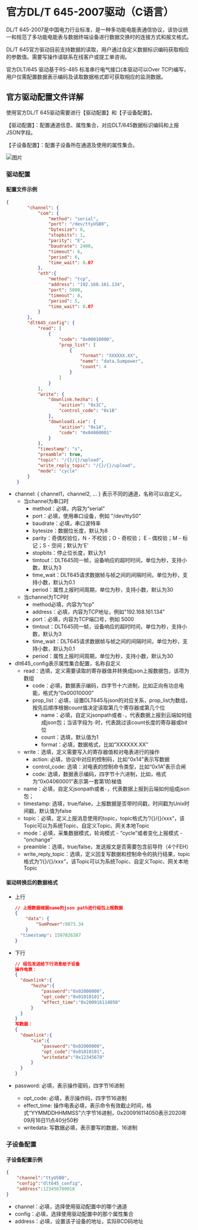 # 官方DL/T 645-2007驱动（C语言）

DL/T 645-2007是中国电力行业标准，是一种多功能电能表通信协议，该协议统一和规范了多功能电能表与数据终端设备进行数据交换时的连接方式和报文格式。

DL/T 645官方驱动目前支持数据的读取，用户通过自定义数据标识编码获取相应的参数值。需要写操作请联系在线客户或提工单咨询。

官方DLT/645 驱动基于RS-485 标准串行电气接口(本驱动可以Over TCP)编写，用户仅需配置数据表示编码及读取数据格式即可获取相应的监测数据。

## 官方驱动配置文件详解

使用官方DL/T 645驱动需要进行【驱动配置】和【子设备配置】。

【驱动配置】：配置通道信息、属性集合，对应DLT/645数据标识编码和上报JSON字段。

【子设备配置】：配置子设备所在通道及使用的属性集合。

![图片](../../images/官方驱动-2.png)

### 驱动配置

#### 配置文件示例

```json
{
        "channel": {
            "com": {
                "method": "serial",
                "port": "/dev/ttyUSB0",
                "bytesize": 8,
                "stopbits": 1,
                "parity": "E",
                "baudrate": 2400,
                "timeout": 6,
                "period": 6,
                "time_wait": 0.07
            },
            "eth":{
                "method": "tcp",
                "address": "192.168.161.134",
                "port": 5000,
                "timeout": 8,
                "period": 5,
                "time_wait": 0.07
            }
        },
        "dlt645_config": {
            "read": [
                {
                    "code": "0x00010000",
                    "prop_list": [
                        {
                            "format": "XXXXXX.XX",
                            "name": "data.Sumpower",
                            "count": 4
                        }
                    ]
                }
            ],
            "write": {
                "downlink.hezha": {
                    "acition": "0x1C",
                    "control_code": "0x1B"
                },
                "download1.xie": {
                    "acition": "0x14",
                    "code": "0x04060001"
                }
            },
            "timestamp": "s",
            "preamble": true,
            "topic": "/{}/{}/upload",
            "write_reply_topic": "/{}/{}/upload",
            "mode": "cycle"
        }
    }
```

- channel: { channel1，channel2, ... } 表示不同的通道，名称可以自定义。
  - 当channel为串口时
    - method：必填，内容为“serial”
    - port：必填，使用串口设备，例如 "/dev/ttyS0"
    - baudrate：必填，串口波特率
    - bytesize：数据位长度，默认为8
    - parity：奇偶校验位，N - 不校验；O - 奇校验； E - 偶校验；M - 标记；S - 空间；默认为'E'
    - stopbits：停止位长度，默认为1
    - timtout：DLT645同一帧，设备响应的超时时间，单位为秒，支持小数，默认为3
    - time_wait：DLT645请求数据帧与帧之间的间隔时间，单位为秒，支持小数，默认为0.1
    - period：属性上报时间周期，单位为秒，支持小数，默认为30
  - 当channel为TCP时
    - method必填，内容为“tcp”
    - address：必填，内容为TCP地址，例如"192.168.161.134"
    - port：必填，内容为TCP端口号，例如 5000
    - timtout：DLT645同一帧，设备响应的超时时间，单位为秒，支持小数，默认为3
    - time_wait：DLT645请求数据帧与帧之间的间隔时间，单位为秒，支持小数，默认为0.1
    - period：属性上报时间周期，单位为秒，支持小数，默认为30
- dlt645_config表示属性集合配置，名称自定义
  - read：选填，定义需要读取的寄存器值并转换成json上报数据包，该项为数组
    - code：必填，数据表示编码，四字节十六进制，比如正向有功总电能，格式为“0x00010000”
    - prop_list：必填，设置DLT645与json的对应关系，prop_list为数组，按先后顺序根据count值决定读取第几个寄存器或第几个位
      - name：必填，自定义jsonpath或者`-`，代表数据上报到云端如何组成json包；当该字段为`-`时，代表跳过该count长度的寄存器或bit位
      - count：选填，默认值为1
      - format：必填，数据格式，比如“XXXXXX.XX”
  - write：选填，定义需要写入的寄存器值和对电表进行的操作
    - action: 必填，协议中对应的控制码，比如“0x14”表示写数据
    - control_code: 选填：对电表的控制命令类型，比如“0x1A”表示合闸
    - code: 选填，数据表示编码，四字节十六进制，比如，格式为“0x04060001”表示第一套第1阶梯值
  - name：必填，自定义jsonpath或者`-`，代表数据上报到云端如何组成json包；
  - timestamp: 选填，true/false，上报数据是否带时间戳，时间戳为Unix时间戳，默认值为false
  - topic：必填，定义上报消息使用的topic，topic格式为”/{}/{}/xxx“，该Topic可以为系统Topic、自定义Topic、网关本地Topic
  - mode：必填，采集数据模式，轮询模式 - “cycle”或者变化上报模式 - “onchange”
  - preamble：选填，true/false，发送报文是否需要包含前导符（4个FEH）
  - write_reply_topic：选填，定义回复写数据和控制命令的执行结果，topic格式为”/{}/{}/xxx“，该Topic可以为系统Topic、自定义Topic、网关本地Topic

#### 驱动转换后的数据格式

- 上行

  ```json
  // 上报数据根据name的json path进行组包上报数据
  {
      "data": {
          "SumPower":9873.34
      }
    "timestamp": 1597026387
  }
  ```

- 下行

  ```json
  // 组包发送给下行消息给子设备
  操作电表：
  {
    "downlink":{
        "hezha":{
            "password":"0x02000000",
            "opt_code":"0x01010101",
            "effect_time":"0x200916114050"
        }
    }
  }
  写数据：
  {
    "downlink":{
        "xie":{
            "password":"0x02000000",
            "opt_code":"0x01010101",
            "writedata":"0x12345678"
        }                                                   
    }                                                      
  }
  ```
  
- password: 必填，表示操作密码，四字节16进制
  - opt_code: 必填，表示操作码，四字节16进制
  - effect_time: 操作电表必填，表示命令有效截止时间，格式“YYMMDDHHMMSS”六字节16进制，0x200916114050表示2020年09月16日11点40分50秒
  - writedata: 写数据必填，表示要写的数据，16进制

### 子设备配置

#### 子设备配置示例

```json
{
    "channel":"ttyUSB0",
    "config":"dlt645_config",
    "address":123456780018
}
```

- channel：必填，选择使用驱动配置中的哪个通道
- config：必填，选择使用驱动配置中的那个属性集合
- address：必填，设置该子设备的地址，实际BCD码地址
